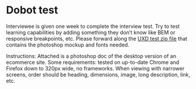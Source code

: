 # Dobot test

Interviewee is given one week to complete the interview test. Try to
test learning capabilities by adding something they don’t know like BEM
or responsive breakpoints, etc. Please
forward along the [UXD test zip
file](https://github.com/DockYard/styleguides/tree/master/ux-dev/assets/uxdevtest.zip) that contains the
photoshop mockup and fonts needed.

Instructions:
Attached is a photoshop doc of the desktop version of an ecommerce site. Some requirements: tested on up-to-date Chrome and Firefox down to 320px wide, no frameworks. When viewing with narrower screens, order should be heading, dimensions, image, long description, link, etc.
